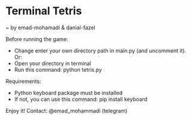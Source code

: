 # Terminal Tetris
~ by emad-mohamadi & danial-fazel

Before running the game:
- Change enter your own directory path in main.py (and uncomment it).
Or:
- Open your directory in terminal
- Run this command:
    python tetris.py

Requirements:
- Python keyboard package must be installed
- If not, you can use this command:
    pip install keyboard

Enjoy it!
Contact: @emad_mohammadi (telegram)

